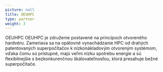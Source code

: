 ```yaml
---
picture: null
title: OEUHPC
type: partner
weight: 3
---
```


OEUHPC OEUHPC je združenie postavené na princípoch otvoreného hardvéru. Zameriava sa na opätovné vynachádzanie HPC od drahých patentovaných superpočítačov k nízkonákladovým otvoreným systémom, vďaka čomu sú prístupné, majú veľmi nízku spotrebu energie a sú flexibilnejšie s bezkonkurenčnou škálovateľnosťou, ktorá presahuje bežné superpočítače.